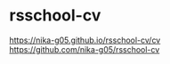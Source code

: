 # rsschool-cv 
https://nika-g05.github.io/rsschool-cv/cv   
https://github.com/nika-g05/rsschool-cv

